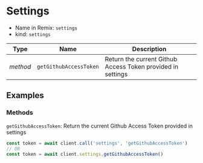 # Settings

- Name in Remix: `settings`
- kind: `settings`

|Type     |Name                   |Description |
|---------|-----------------------|------------|
|_method_ |`getGithubAccessToken` |Return the current Github Access Token provided in settings

## Examples

### Methods
`getGithubAccessToken`: Return the current Github Access Token provided in settings
```typescript
const token = await client.call('settings', 'getGithubAccessToken')
// OR
const token = await client.settings.getGithubAccessToken()
```